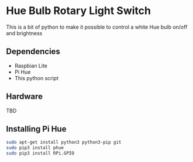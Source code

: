 # Hue Bulb Rotary Light Switch
This is a bit of python to make it possible to control a white Hue bulb on/off and brightness

## Dependencies

* Raspbian Lite
* Pi Hue
* This python script

## Hardware
TBD

## Installing Pi Hue
```bash
sudo apt-get install python3 python3-pip git
sudo pip3 install phue
sudo pip3 install RPi.GPIO
```
